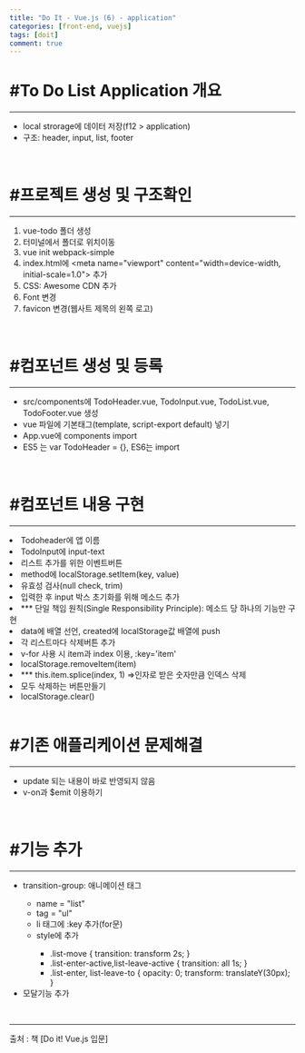 ```yaml
---
title: "Do It - Vue.js (6) - application"
categories: [front-end, vuejs]
tags: [doit]
comment: true
---
```


<h1>#To Do List Application 개요</h1>
<hr>
<ul>
	<li>local strorage에 데이터 저장(f12 > application)</li>
	<li>구조: header, input, list, footer</li>
</ul>
<br>
<h1>#프로젝트 생성 및 구조확인</h1>
<hr>
<ol>
	<li>vue-todo 폴더 생성</li>
	<li>터미널에서 폴더로 위치이동</li>
	<li>vue init webpack-simple</li>
	<li>index.html에 &lt;meta name="viewport" content="width=device-width, initial-scale=1.0"&gt; 추가</li>
	<li>CSS: Awesome CDN 추가</li>
	<li>Font 변경</li>
	<li>favicon 변경(웹사트 제목의 왼쪽 로고)</li>
</ol>
<br>
<h1>#컴포넌트 생성 및 등록</h1>
<hr>
<ul>
	<li>src/components에 TodoHeader.vue, TodoInput.vue, TodoList.vue, TodoFooter.vue 생성</li>
	<li>vue 파일에 기본태그(template, script-export default) 넣기</li>
	<li>App.vue에 components import</li>
	<li>ES5 는 var TodoHeader = {}, ES6는 import</li>
</ul>
<br>
<h1>#컴포넌트 내용 구현</h1>
<hr>
<li>Todoheader에 앱 이름</li>
<li>TodoInput에 input-text</li>
<li>리스트 추가를 위한 이벤트버튼</li>
<li>method에 localStorage.setItem(key, value)</li>
<li>유효성 검사(null check, trim)</li>
<li>입력한 후 input 박스 초기화를 위해 메소드 추가</li>
<li>*** 단일 책임 원칙(Single Responsibility Principle): 메소드 당 하나의 기능만 구현</li>
<li>data에 배열 선언, created에 localStorage값 배열에 push </li>
<li>각 리스트마다 삭제버튼 추가</li>
<li>v-for 사용 시 item과 index 이용, :key='item'</li>
<li>localStorage.removeItem(item)</li>
<li>*** this.item.splice(index, 1) =>인자로 받은 숫자만큼 인덱스 삭제</li>
<li>모두 삭제하는 버튼만들기</li>
<li>localStorage.clear()</li>
<br>
<h1>#기존 애플리케이션 문제해결</h1>
<hr>
<ul>
	<li>update 되는 내용이 바로 반영되지 않음</li>
	<li>v-on과 $emit 이용하기</li>
</ul>
<br>
<h1>#기능 추가</h1>
<hr>
<ul>
	<li>transition-group: 애니메이션 태그</li>
	<ul>
		<li>name = "list"</li>
		<li>tag = "ul"</li>
		<li>li 태그에 :key 추가(for문)</li>
		<li>style에 추가</li>
		<ul>
			<li>.list-move { transition: transform 2s; }</li>
			<li>.list-enter-active,list-leave-active { transition: all 1s; }</li>
			<li>.list-enter, list-leave-to { opacity: 0; transform: translateY(30px); }</li>
		</ul>
	</ul>
	<li>모달기능 추가</li>
</ul>
<br>
<hr>
출처 : 책 [Do it! Vue.js 입문]
